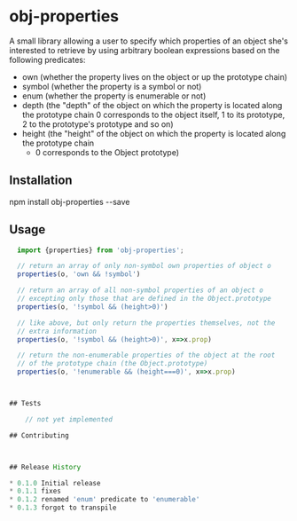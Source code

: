 obj-properties
=========

A small library allowing a user to specify which properties of an
object she's interested to retrieve by using arbitrary boolean expressions
based on the following predicates:

* own (whether the property lives on the object or up the prototype chain)
* symbol (whether the property is a symbol or not)
* enum (whether the property is enumerable or not)
* depth (the "depth" of the object on which the property is located along the prototype chain
        0 corresponds to the object itself, 1 to its prototype, 2 to the prototype's prototype
         and so on)
* height (the "height" of the object on which the property is located along the prototype chain
     - 0 corresponds to the Object prototype)

## Installation

  npm install obj-properties --save

## Usage

```javascript
  import {properties} from 'obj-properties';

  // return an array of only non-symbol own properties of object o
  properties(o, 'own && !symbol')

  // return an array of all non-symbol properties of an object o
  // excepting only those that are defined in the Object.prototype
  properties(o, '!symbol && (height>0)')

  // like above, but only return the properties themselves, not the
  // extra information
  properties(o, '!symbol && (height>0)', x=>x.prop)

  // return the non-enumerable properties of the object at the root
  // of the prototype chain (the Object.prototype)
  properties(o, '!enumerable && (height===0)', x=>x.prop)



## Tests

    // not yet implemented

## Contributing



## Release History

* 0.1.0 Initial release
* 0.1.1 fixes
* 0.1.2 renamed 'enum' predicate to 'enumerable'
* 0.1.3 forgot to transpile